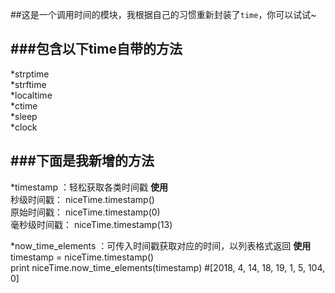 ##这是一个调用时间的模块，我根据自己的习惯重新封装了`time`，你可以试试~

###包含以下time自带的方法  
----
*strptime  
*strftime  
*localtime  
*ctime  
*sleep  
*clock  

###下面是我新增的方法
----
*timestamp ：轻松获取各类时间戳
**使用**  
秒级时间戳：  niceTime.timestamp()   
原始时间戳：  niceTime.timestamp(0)  
毫秒级时间戳： niceTime.timestamp(13)  

*now_time_elements ：可传入时间戳获取对应的时间，以列表格式返回
**使用**  
timestamp = niceTime.timestamp()  
print niceTime.now_time_elements(timestamp) #[2018, 4, 14, 18, 19, 1, 5, 104, 0]
